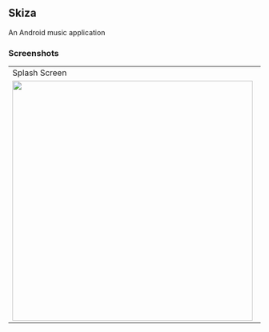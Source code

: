 ## Skiza

An Android music application

### Screenshots

<table>
  <tr>
     <td>Splash Screen</td>
     <td>Home Screen</td>
     <td>Search Screen</td>
  </tr>
  <tr>
    <td><img src="https://github.com/liltrendi/Skiza/raw/main/src/assets/readme/splash.png" width=480 height=480/></td>
    <td><img src="https://github.com/liltrendi/Skiza/raw/main/src/assets/readme/home.png" width=480 height=480/></td>
    <td><img src="https://github.com/liltrendi/Skiza/raw/main/src/assets/readme/search.png" width=480 height=480/></td>
  </tr>
 </table>
